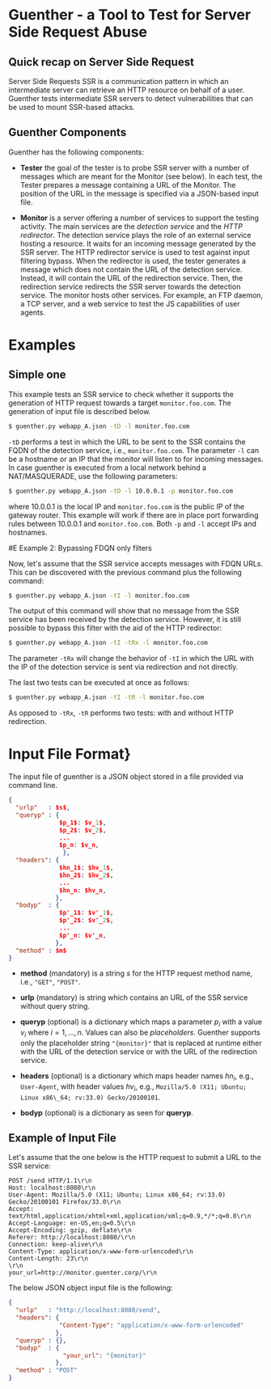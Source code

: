 # Guenther - a Tool to Test for Server Side Request Abuse

## Quick recap on Server Side Request

Server Side Requests SSR is a communication pattern in which an intermediate server can retrieve an HTTP resource on behalf of a user. Guenther tests intermediate SSR servers to detect vulnerabilities that can be used to mount SSR-based attacks.

## Guenther Components

Guenther has the following components:

* **Tester** the goal of the tester is to probe SSR server with a number of messages which are meant for the Monitor (see below). In each test, the Tester prepares a message containing a URL of the Monitor. The position of the URL in the message is specified via a JSON-based input file.

* **Monitor** is a server offering a number of services to support the testing activity. The main services are the *detection service* and the *HTTP redirector*. The detection service plays the role of an external service hosting a resource. It waits for an incoming message generated by the SSR server. The HTTP redirector service is used to test against input filtering bypass. When the redirector is used, the tester generates a message which does not contain the URL of the detection service. Instead, it will contain the URL of the redirection service. Then, the redirection service redirects the SSR server towards the detection service. The monitor hosts other services. For example, an FTP daemon, a TCP server, and a web service to test the JS capabilities of user agents.

# Examples

## Simple one

This example tests an SSR service to check whether it supports the generation of HTTP request towards a target `monitor.foo.com`. The generation of input file is described below.

```bash
$ guenther.py webapp_A.json -tD -l monitor.foo.com
```

`-tD` performs a test in which the URL to be sent to the SSR contains the FQDN of the detection service, i.e., `monitor.foo.com`. The parameter `-l` can be a hostname or an IP that the monitor will listen to for incoming messages. In case guenther is executed from a local network behind a NAT/MASQUERADE, use the following parameters:

```bash
$ guenther.py webapp_A.json -tD -l 10.0.0.1 -p monitor.foo.com
```

where 10.0.0.1 is the local IP and `monitor.foo.com` is the public IP of
the gateway router. This example will work if there are in place port forwarding rules
between 10.0.0.1 and `monitor.foo.com`. Both `-p` and `-l` accept IPs and hostnames.

#E Example 2: Bypassing FDQN only filters

Now, let's assume that the SSR service accepts messages with FDQN URLs. This can be
discovered with the previous command plus the following command:

```bash
$ guenther.py webapp_A.json -tI -l monitor.foo.com
```

The output of this command will show that no message from the SSR service has been received
by the detection service. However, it is still possible to bypass this filter
with the aid of the HTTP redirector:

```bash
$ guenther.py webapp_A.json -tI -tRx -l monitor.foo.com
```

The parameter `-tRx` will change the behavior of `-tI` in which
the URL with the IP of the detection service is sent via redirection and not
directly.

The last two tests can be executed at once as follows:

```bash
$ guenther.py webapp_A.json -tI -tR -l monitor.foo.com
```

As opposed to `-tRx`, `-tR` performs two tests: with and without
HTTP redirection.

# Input File Format}

The input file of guenther is a JSON object stored in a file provided via command line. 

```json
{
  "urlp"   : $s$,
  "queryp" : {
              $p_1$: $v_1$,
              $p_2$: $v_2$,
              ...
              $p_n: $v_n,
               }, 
  "headers": {
              $hn_1$: $hv_1$,
              $hn_2$: $hv_2$,
              ...
              $hn_n: $hv_n,
             }, 
  "bodyp"  : {
              $p'_1$: $v'_1$,
              $p'_2$: $v'_2$,
              ...
              $p'_n: $v'_n,
             }, 
  "method" : $m$
}
```

* **method** (mandatory) is a string $s$ for the HTTP request method name, i.e., `"GET"`, `"POST"`.

* **urlp** (mandatory) is string which contains an URL of the SSR service without query string.
   
* **queryp** (optional) is a dictionary which maps a parameter $p_i$ with a value $v_i$ where $i=1, ..., n$. Values can also be *placeholders*. Guenther supports only the placeholder string `"{monitor}"` that is replaced at runtime either with the URL of the detection service or with the URL of the redirection service. 

* **headers** (optional) is a dictionary which maps header names $hn _i$, e.g., `User-Agent`, with header values $hv_i$, e.g., `Mozilla/5.0 (X11; Ubuntu; Linux x86\_64; rv:33.0) Gecko/20100101`.
   
* **bodyp** (optional) is a dictionary as seen for **queryp**.

## Example of Input File

Let's assume that the one below is the HTTP request to submit a URL to the SSR service:

```
POST /send HTTP/1.1\r\n
Host: localhost:8080\r\n
User-Agent: Mozilla/5.0 (X11; Ubuntu; Linux x86_64; rv:33.0) Gecko/20100101 Firefox/33.0\r\n
Accept: text/html,application/xhtml+xml,application/xml;q=0.9,*/*;q=0.8\r\n
Accept-Language: en-US,en;q=0.5\r\n
Accept-Encoding: gzip, deflate\r\n
Referer: http://localhost:8080/\r\n
Connection: keep-alive\r\n
Content-Type: application/x-www-form-urlencoded\r\n
Content-Length: 23\r\n
\r\n
your_url=http://monitor.guenter.corp/\r\n
```

The below JSON object input file is the following:
```json
{
  "urlp"   : "http://localhost:8080/send",
  "headers": {
              "Content-Type": "application/x-www-form-urlencoded"
             }, 
  "queryp" : {}, 
  "bodyp"  : {
               "your_url": "{monitor}"
             }, 
  "method" : "POST"
}
```

